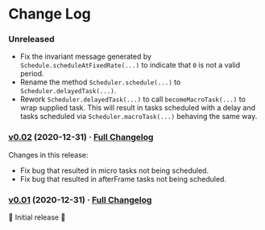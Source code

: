 # Change Log

### Unreleased

* Fix the invariant message generated by `Schedule.scheduleAtFixedRate(...)` to indicate that `0` is not a valid period.
* Rename the method `Scheduler.schedule(...)` to `Scheduler.delayedTask(...)`.
* Rework `Scheduler.delayedTask(...)` to call `becomeMacroTask(...)` to wrap supplied task. This will result in tasks scheduled with a delay and tasks scheduled via `Scheduler.macroTask(...)` behaving the same way.

### [v0.02](https://github.com/realityforge/zemeckis/tree/v0.02) (2020-12-31) · [Full Changelog](https://github.com/realityforge/zemeckis/compare/v0.01...v0.02)

Changes in this release:

* Fix bug that resulted in micro tasks not being scheduled.
* Fix bug that resulted in afterFrame tasks not being scheduled.

### [v0.01](https://github.com/realityforge/zemeckis/tree/v0.01) (2020-12-31) · [Full Changelog](https://github.com/realityforge/zemeckis/compare/aabdb6891ff2bc9f21417aab5e9ab7492173a361...v0.01)

 🎉 Initial release 🎉

